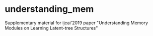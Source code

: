 # understanding_mem
Supplementary material for ijcai'2019 paper "Understanding Memory Modules on Learning Latent-tree Structures"
